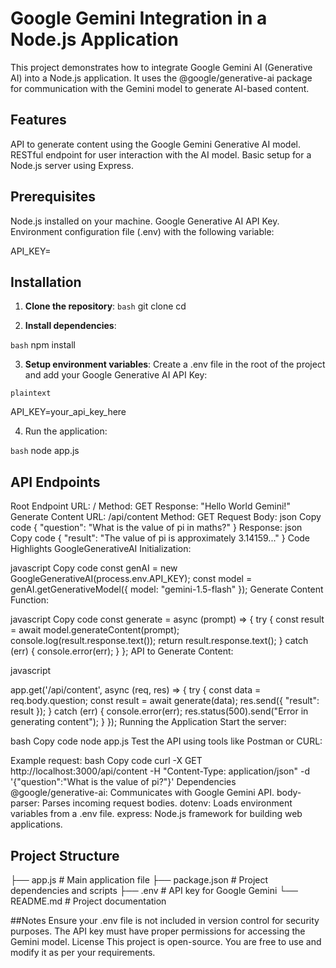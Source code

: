 
# Google Gemini Integration in a Node.js Application
This project demonstrates how to integrate Google Gemini AI (Generative AI) into a Node.js application. It uses the @google/generative-ai package for communication with the Gemini model to generate AI-based content.

## Features
API to generate content using the Google Gemini Generative AI model.
RESTful endpoint for user interaction with the AI model.
Basic setup for a Node.js server using Express.

## Prerequisites
Node.js installed on your machine.
Google Generative AI API Key.
Environment configuration file (.env) with the following variable:

API_KEY=<your-google-generative-ai-api-key>


## Installation
1. **Clone the repository**:
 ```bash```
 git clone <repository-url>
 cd <repository-folder>

2. **Install dependencies**:

```bash```
npm install

3. **Setup environment variables**: Create a .env file in the root of the project and add your Google Generative AI API Key:

```plaintext```


API_KEY=your_api_key_here

4. Run the application:

```bash```
node app.js

## API Endpoints
Root Endpoint
URL: /
Method: GET
Response:
"Hello World Gemini!"
Generate Content
URL: /api/content
Method: GET
Request Body:
json
Copy code
{
  "question": "What is the value of pi in maths?"
}
Response:
json
Copy code
{
  "result": "The value of pi is approximately 3.14159..."
}
Code Highlights
GoogleGenerativeAI Initialization:

javascript
Copy code
const genAI = new GoogleGenerativeAI(process.env.API_KEY);
const model = genAI.getGenerativeModel({ model: "gemini-1.5-flash" });
Generate Content Function:

javascript
Copy code
const generate = async (prompt) => {
  try {
    const result = await model.generateContent(prompt);
    console.log(result.response.text());
    return result.response.text();
  } catch (err) {
    console.error(err);
  }
};
API to Generate Content:

javascript

app.get('/api/content', async (req, res) => {
  try {
    const data = req.body.question;
    const result = await generate(data);
    res.send({ "result": result });
  } catch (err) {
    console.error(err);
    res.status(500).send("Error in generating content");
  }
});
Running the Application
Start the server:

bash
Copy code
node app.js
Test the API using tools like Postman or CURL:

Example request:
bash
Copy code
curl -X GET http://localhost:3000/api/content -H "Content-Type: application/json" -d '{"question":"What is the value of pi?"}'
Dependencies
@google/generative-ai: Communicates with Google Gemini API.
body-parser: Parses incoming request bodies.
dotenv: Loads environment variables from a .env file.
express: Node.js framework for building web applications.


## Project Structure

├── app.js          # Main application file
├── package.json    # Project dependencies and scripts
├── .env            # API key for Google Gemini
└── README.md       # Project documentation


##Notes
Ensure your .env file is not included in version control for security purposes.
The API key must have proper permissions for accessing the Gemini model.
License
This project is open-source. You are free to use and modify it as per your requirements.

